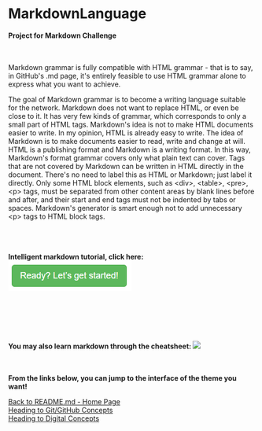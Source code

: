 # MarkdownLanguage</br>
<b>Project for Markdown Challenge</b></br>
</br></br>

Markdown grammar is fully compatible with HTML grammar - that is to say, in GitHub's .md page, it's entirely feasible to use HTML grammar alone to express what you want to achieve.</br>

The goal of Markdown grammar is to become a writing language suitable for the network. Markdown does not want to replace HTML, or even be close to it. It has very few kinds of grammar, which corresponds to only a small part of HTML tags. Markdown's idea is not to make HTML documents easier to write. In my opinion, HTML is already easy to write. The idea of Markdown is to make documents easier to read, write and change at will. HTML is a publishing format and Markdown is a writing format. In this way, Markdown's format grammar covers only what plain text can cover. Tags that are not covered by Markdown can be written in HTML directly in the document. There's no need to label this as HTML or Markdown; just label it directly. Only some HTML block elements, such as &#60;div&#62;, &#60;table&#62;, &#60;pre&#62;, &#60;p&#62; tags, must be separated from other content areas by blank lines before and after, and their start and end tags must not be indented by tabs or spaces. Markdown's generator is smart enough not to add unnecessary &#60;p&#62; tags to HTML block tags.</br>


<br><br><br><b>Intelligent markdown tutorial, click here:<a href="https://www.markdowntutorial.com/"><img src="markdown tutorial.png" /></a></b><br><br><br>

<br><br><br><b>You may also learn markdown through the cheatsheet: <a href="https://github.com/adam-p/markdown-here/wiki/Markdown-Cheatsheet"><img src="https://steemitimages.com/640x0/http://i.imgsafe.org/6df7dd2d0a.png" style="width:20px" /></a></b><br><br><br>




<b>From the links below, you can jump to the interface of the theme you want!</b>




[Back to README.md - Home Page](README.md)</br>
[Heading to Git/GitHub Concepts](GitOrGitHubConcepts.md)</br>
[Heading to Digital Concepts](DigitalConcepts.md)</br></br>

